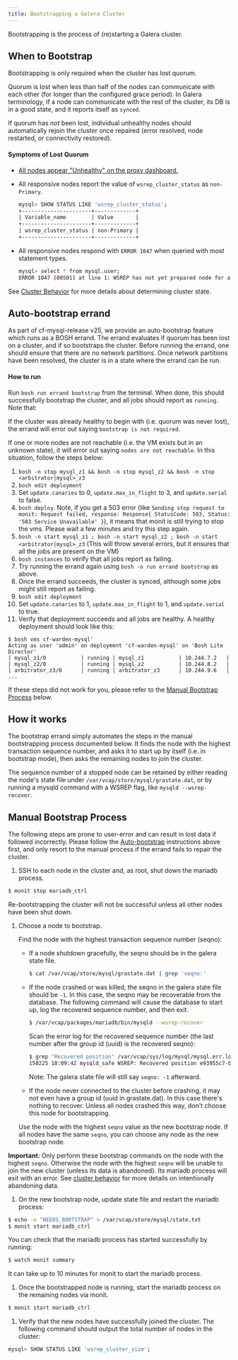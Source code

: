 ```yaml
---
title: Bootstrapping a Galera Cluster
---
```


Bootstrapping is the process of (re)starting a Galera cluster.

## When to Bootstrap

Bootstrapping is only required when the cluster has lost quorum.

Quorum is lost when less than half of the nodes can communicate with each other (for longer than the configured grace period). In Galera terminology, if a node can communicate with the rest of the cluster, its DB is in a good state, and it reports itself as ```synced```.

If quorum has *not* been lost, individual unhealthy nodes should automatically rejoin the cluster once repaired (error resolved, node restarted, or connectivity restored).

#### Symptoms of Lost Quorum

- [All nodes appear "Unhealthy" on the proxy dashboard.](quorum-lost.png)
- All responsive nodes report the value of `wsrep_cluster_status` as `non-Primary`.

    ```sh
    mysql> SHOW STATUS LIKE 'wsrep_cluster_status';
    +----------------------+-------------+
    | Variable_name        | Value       |
    +----------------------+-------------+
    | wsrep_cluster_status | non-Primary |
    +----------------------+-------------+
    ```

- All responsive nodes respond with `ERROR 1047` when queried with most statement types.

    ```sh
    mysql> select * from mysql.user;
    ERROR 1047 (08S01) at line 1: WSREP has not yet prepared node for application use
    ```

See [Cluster Behavior](cluster-behavior.html.md) for more details about determining cluster state.

## Auto-bootstrap errand

As part of cf-mysql-release v25, we provide an auto-bootstrap feature which runs as a BOSH errand. The errand evaluates if quorum has been lost on a cluster, and if so bootstraps the cluster. Before running the errand, one should ensure that there are no network partitions. Once network partitions have been resolved, the cluster is in a state where the errand can be run.

#### How to run

Run `bosh run errand bootstrap` from the terminal. When done, this should successfully bootstrap the cluster, and all jobs should report as `running`. Note that:

If the cluster was already healthy to begin with (i.e. quorum was never lost), the errand will error out saying `bootstrap is not required`.

If one or more nodes are not reachable (i.e. the VM exists but in an unknown state), it will error out saying `nodes are not reachable`. In this situation, follow the steps below:

1. `bosh -n stop mysql_z1 && bosh -n stop mysql_z2 && bosh -n stop <arbitrator|mysql>_z3`
1. `bosh edit deployment`
1. Set `update.canaries` to 0, `update.max_in_flight` to 3, and `update.serial` to false.
1. `bosh deploy`. Note, if you get a 503 error (like `Sending stop request to monit: Request failed, response: Response{ StatusCode: 503, Status: '503 Service Unavailable' }`), it means that monit is still trying to stop the vms. Please wait a few minutes and try this step again.
1. `bosh -n start mysql_z1 ; bosh -n start mysql_z2 ; bosh -n start <arbitrator|mysql>_z3` (This will throw several errors, but it ensures that all the jobs are present on the VM)
1. `bosh instances` to verify that all jobs report as failing.
1. Try running the errand again using `bosh -n run errand bootstrap` as above.
1. Once the errand succeeds, the cluster is synced, although some jobs might still report as failing.
1. `bosh edit deployment`
1. Set `update.canaries` to 1, `update.max_in_flight` to 1, and `update.serial` to true.
1. Verify that deployment succeeds and all jobs are healthy. A healthy deployment should look like this:

```
$ bosh vms cf-warden-mysql'
Acting as user 'admin' on deployment 'cf-warden-mysql' on 'Bosh Lite Director'
| mysql_z1/0           | running | mysql_z1           | 10.244.7.2   |
| mysql_z2/0           | running | mysql_z2           | 10.244.8.2   |
| arbitrator_z3/0      | running | arbitrator_z3      | 10.244.9.6   |
...
```

If these steps did not work for you, please refer to the [Manual Bootstrap Process](#manual-bootstrap-process) below.

## How it works

The bootstrap errand simply automates the steps in the manual bootstrapping process documented below. It finds the node with the highest transaction sequence number, and asks it to start up by itself (i.e. in bootstrap mode), then asks the remaining nodes to join the cluster.

The sequence number of a stopped node can be retained by either reading the node's state file under `/var/vcap/store/mysql/grastate.dat`, or by running a mysqld command with a WSREP flag, like `mysqld --wsrep-recover`.

## Manual Bootstrap Process

The following steps are prone to user-error and can result in lost data if followed incorrectly.
Please follow the [Auto-bootstrap](#auto-bootstrap-errand) instructions above first, and only resort to the manual process if the errand fails to repair the cluster.

1. SSH to each node in the cluster and, as root, shut down the mariadb process.

  ```sh
  $ monit stop mariadb_ctrl
  ```

  Re-bootstrapping the cluster will not be successful unless all other nodes have been shut down.

1. Choose a node to bootstrap.

    Find the node with the highest transaction sequence number (seqno):

    - If a node shutdown gracefully, the seqno should be in the galera state file.

        ```sh
        $ cat /var/vcap/store/mysql/grastate.dat | grep 'seqno:'
        ```

    - If the node crashed or was killed, the seqno in the galera state file should be `-1`. In this case, the seqno may be recoverable from the database. The following command will cause the database to start up, log the recovered sequence number, and then exit.

        ```sh
        $ /var/vcap/packages/mariadb/bin/mysqld --wsrep-recover
        ```

        Scan the error log for the recovered sequence number (the last number after the group id (uuid) is the recovered seqno):

        ```sh
        $ grep "Recovered position" /var/vcap/sys/log/mysql/mysql.err.log | tail -1
        150225 18:09:42 mysqld_safe WSREP: Recovered position e93955c7-b797-11e4-9faa-9a6f0b73eb46:15
        ```

        Note: The galera state file will still say `seqno: -1` afterward.

    - If the node never connected to the cluster before crashing, it may not even have a group id (uuid in grastate.dat). In this case there's nothing to recover. Unless all nodes crashed this way, don't choose this node for bootstrapping.

    Use the node with the highest `seqno` value as the new bootstrap node. If all nodes have the same `seqno`, you can choose any node as the new bootstrap node.

  **Important:** Only perform these bootstrap commands on the node with the highest `seqno`. Otherwise the node with the highest `seqno` will be unable to join the new cluster (unless its data is abandoned). Its mariadb process will exit with an error. See [cluster behavior](cluster-behavior.html.md) for more details on intentionally abandoning data.

1. On the new bootstrap node, update state file and restart the mariadb process:

  ```sh
  $ echo -n "NEEDS_BOOTSTRAP" > /var/vcap/store/mysql/state.txt
  $ monit start mariadb_ctrl
  ```

  You can check that the mariadb process has started successfully by running:

  ```sh
  $ watch monit summary
  ```

  It can take up to 10 minutes for monit to start the mariadb process.

1. Once the bootstrapped node is running, start the mariadb process on the remaining nodes via monit.

  ```sh
  $ monit start mariadb_ctrl
  ```

1. Verify that the new nodes have successfully joined the cluster. The following command should output the total number of nodes in the cluster:

  ```sh
  mysql> SHOW STATUS LIKE 'wsrep_cluster_size';
  ```
